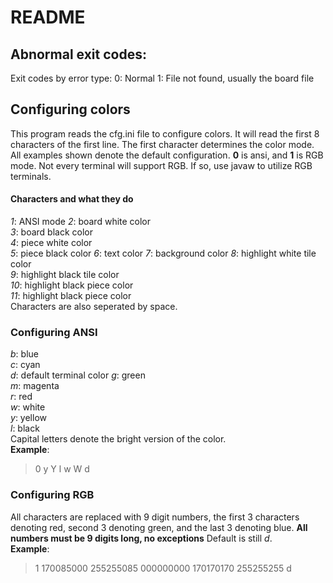 # README

## Abnormal exit codes:
Exit codes by error type:
0: Normal
1: File not found, usually the board file

## Configuring colors
This program reads the cfg.ini file to configure colors.
It will read the first 8 characters of the first line.
The first character determines the color mode.   All examples shown denote the default configuration.
**0** is ansi, and **1** is RGB mode. Not every terminal will support RGB. If so, use javaw to utilize RGB terminals.

#### Characters and what they do
*1*: ANSI mode
*2*: board white color  
*3*: board black color  
*4*: piece white color  
*5*: piece black color
*6*: text color
*7*: background color
*8*: highlight white tile color  
*9*: highlight black tile color  
*10*: highlight black piece color  
*11*: highlight black piece color  
Characters are also seperated by space.

### Configuring ANSI
*b*: blue  
*c*: cyan  
*d*: default terminal color
*g*: green  
*m*: magenta  
*r*: red  
*w*: white  
*y*: yellow  
*l*: black  
Capital letters denote the bright version of the color.  
**Example**:  
> 0 y Y l w W d 

### Configuring RGB
All characters are replaced with 9 digit numbers, 
the first 3 characters denoting red,
second 3 denoting green,
and the last 3 denoting blue.
**All numbers must be 9 digits long, no exceptions**
Default is still *d*.  
**Example**:  
> 1 170085000 255255085 000000000 170170170 255255255 d  